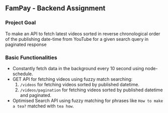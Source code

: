 ## FamPay - Backend Assignment

### Project Goal
To make an API to fetch latest videos sorted in reverse chronological order of the publishing date-time from YouTube for a given search query in paginated response

### Basic Functionalities
- Constantly fetch data in the background every 10 second using node-schedule.
- GET API for fetching videos using fuzzy match searching:
    1. `/videos` for fetching videos sorted by published datetime.
    2. `/videos/pagination` for fetching videos sorted by published datetime and paginated.
- Optimised Search API using fuzzy matching for phrases like `How to make a tea?` matched with `tea how`.
